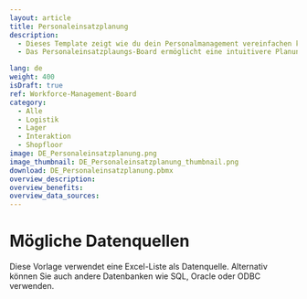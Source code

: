 ```yaml
---
layout: article
title: Personaleinsatzplanung 
description: 
  - Dieses Template zeigt wie du dein Personalmanagement vereinfachen kannst. Als Datengrundlage dient eine Excel-Liste bei der das Personal einer Schicht zugeordnet wird. Mit der Drag-and-Drop-Funktionalität kannst du mühelos die verfügbaren Mitarbeiter für den ausgewählten Tag und die Schicht auf die Tafel ziehen. Diese visuelle Darstellung sorgt nicht nur für mehr Klarheit, sondern rationalisiert auch Ihren Planungsprozess und stellt sicher, dass du die richtigen Mitarbeiter zur richtigen Zeit am richtigen Ort sind. 
  - Das Personaleinsatzplaungs-Board ermöglicht eine intuitivere Planung und Anpassung, damit du Ressourcen effektiv zuweisen und schnell auf Änderungen in der Personalverfügbarkeit reagieren kannst. 

lang: de
weight: 400
isDraft: true
ref: Workforce-Management-Board
category:
  - Alle
  - Logistik
  - Lager
  - Interaktion
  - Shopfloor
image: DE_Personaleinsatzplanung.png
image_thumbnail: DE_Personaleinsatzplanung_thumbnail.png
download: DE_Personaleinsatzplanung.pbmx
overview_description:
overview_benefits:
overview_data_sources:
---
```

# Mögliche Datenquellen
Diese Vorlage verwendet eine Excel-Liste als Datenquelle. Alternativ können Sie auch andere Datenbanken wie SQL, Oracle oder ODBC verwenden. 
